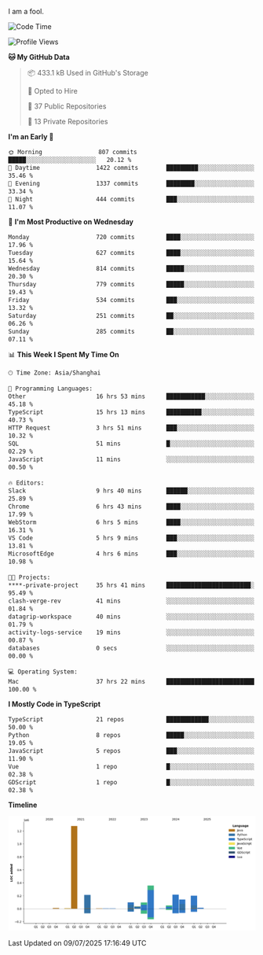 I am a fool.

<!--START_SECTION:waka-->
![Code Time](http://img.shields.io/badge/Code%20Time-3%2C287%20hrs%2018%20mins-blue)

![Profile Views](http://img.shields.io/badge/Profile%20Views-2-blue)

**🐱 My GitHub Data** 

> 📦 433.1 kB Used in GitHub's Storage 
 > 
> 💼 Opted to Hire
 > 
> 📜 37 Public Repositories 
 > 
> 🔑 13 Private Repositories 
 > 
**I'm an Early 🐤** 

```text
🌞 Morning                807 commits         █████░░░░░░░░░░░░░░░░░░░░   20.12 % 
🌆 Daytime                1422 commits        █████████░░░░░░░░░░░░░░░░   35.46 % 
🌃 Evening                1337 commits        ████████░░░░░░░░░░░░░░░░░   33.34 % 
🌙 Night                  444 commits         ███░░░░░░░░░░░░░░░░░░░░░░   11.07 % 
```
📅 **I'm Most Productive on Wednesday** 

```text
Monday                   720 commits         ████░░░░░░░░░░░░░░░░░░░░░   17.96 % 
Tuesday                  627 commits         ████░░░░░░░░░░░░░░░░░░░░░   15.64 % 
Wednesday                814 commits         █████░░░░░░░░░░░░░░░░░░░░   20.30 % 
Thursday                 779 commits         █████░░░░░░░░░░░░░░░░░░░░   19.43 % 
Friday                   534 commits         ███░░░░░░░░░░░░░░░░░░░░░░   13.32 % 
Saturday                 251 commits         ██░░░░░░░░░░░░░░░░░░░░░░░   06.26 % 
Sunday                   285 commits         ██░░░░░░░░░░░░░░░░░░░░░░░   07.11 % 
```


📊 **This Week I Spent My Time On** 

```text
🕑︎ Time Zone: Asia/Shanghai

💬 Programming Languages: 
Other                    16 hrs 53 mins      ███████████░░░░░░░░░░░░░░   45.18 % 
TypeScript               15 hrs 13 mins      ██████████░░░░░░░░░░░░░░░   40.73 % 
HTTP Request             3 hrs 51 mins       ███░░░░░░░░░░░░░░░░░░░░░░   10.32 % 
SQL                      51 mins             █░░░░░░░░░░░░░░░░░░░░░░░░   02.29 % 
JavaScript               11 mins             ░░░░░░░░░░░░░░░░░░░░░░░░░   00.50 % 

🔥 Editors: 
Slack                    9 hrs 40 mins       ██████░░░░░░░░░░░░░░░░░░░   25.89 % 
Chrome                   6 hrs 43 mins       ████░░░░░░░░░░░░░░░░░░░░░   17.99 % 
WebStorm                 6 hrs 5 mins        ████░░░░░░░░░░░░░░░░░░░░░   16.31 % 
VS Code                  5 hrs 9 mins        ███░░░░░░░░░░░░░░░░░░░░░░   13.81 % 
MicrosoftEdge            4 hrs 6 mins        ███░░░░░░░░░░░░░░░░░░░░░░   10.98 % 

🐱‍💻 Projects: 
****-private-project     35 hrs 41 mins      ████████████████████████░   95.49 % 
clash-verge-rev          41 mins             ░░░░░░░░░░░░░░░░░░░░░░░░░   01.84 % 
datagrip-workspace       40 mins             ░░░░░░░░░░░░░░░░░░░░░░░░░   01.79 % 
activity-logs-service    19 mins             ░░░░░░░░░░░░░░░░░░░░░░░░░   00.87 % 
databases                0 secs              ░░░░░░░░░░░░░░░░░░░░░░░░░   00.00 % 

💻 Operating System: 
Mac                      37 hrs 22 mins      █████████████████████████   100.00 % 
```

**I Mostly Code in TypeScript** 

```text
TypeScript               21 repos            ████████████░░░░░░░░░░░░░   50.00 % 
Python                   8 repos             █████░░░░░░░░░░░░░░░░░░░░   19.05 % 
JavaScript               5 repos             ███░░░░░░░░░░░░░░░░░░░░░░   11.90 % 
Vue                      1 repo              █░░░░░░░░░░░░░░░░░░░░░░░░   02.38 % 
GDScript                 1 repo              █░░░░░░░░░░░░░░░░░░░░░░░░   02.38 % 
```



**Timeline**

![Lines of Code chart](https://raw.githubusercontent.com/VeejaLiu/VeejaLiu/master/assets/bar_graph.png)


 Last Updated on 09/07/2025 17:16:49 UTC
<!--END_SECTION:waka-->

